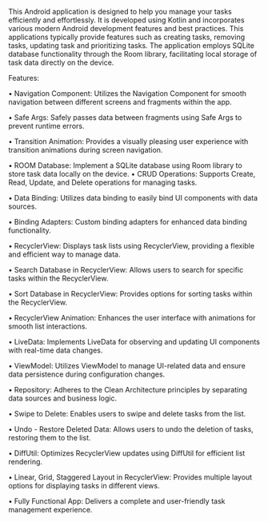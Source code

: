 This Android application is designed to help you manage your tasks efficiently and effortlessly. It 
is developed using Kotlin and incorporates various modern Android development features and 
best practices. This applications typically provide features such as creating tasks, removing tasks, 
updating task and prioritizing tasks. The application employs SQLite database functionality 
through the Room library, facilitating local storage of task data directly on the device. 

Features:

•	Navigation Component: Utilizes the Navigation Component for smooth navigation between different screens and fragments within the app.

•	Safe Args: Safely passes data between fragments using Safe Args to prevent runtime errors.

•	Transition Animation: Provides a visually pleasing user experience with transition animations during screen navigation.

•	ROOM Database: Implement a SQLite database using Room library to store task data locally on the 
device. 
•	CRUD Operations: Supports Create, Read, Update, and Delete operations for managing tasks.

•	Data Binding: Utilizes data binding to easily bind UI components with data sources.

•	Binding Adapters: Custom binding adapters for enhanced data binding functionality.

•	RecyclerView: Displays task lists using RecyclerView, providing a flexible and efficient way to manage data.

•	Search Database in RecyclerView: Allows users to search for specific tasks within the RecyclerView.

•	Sort Database in RecyclerView: Provides options for sorting tasks within the RecyclerView.

•	RecyclerView Animation: Enhances the user interface with animations for smooth list interactions.

•	LiveData: Implements LiveData for observing and updating UI components with real-time data changes.

•	ViewModel: Utilizes ViewModel to manage UI-related data and ensure data persistence during configuration changes.

•	Repository: Adheres to the Clean Architecture principles by separating data sources and business logic.

•	Swipe to Delete: Enables users to swipe and delete tasks from the list.

•	Undo - Restore Deleted Data: Allows users to undo the deletion of tasks, restoring them to the list.

•	DiffUtil: Optimizes RecyclerView updates using DiffUtil for efficient list rendering.

•	Linear, Grid, Staggered Layout in RecyclerView: Provides multiple layout options for displaying tasks in different views.

•	Fully Functional App: Delivers a complete and user-friendly task management experience.

